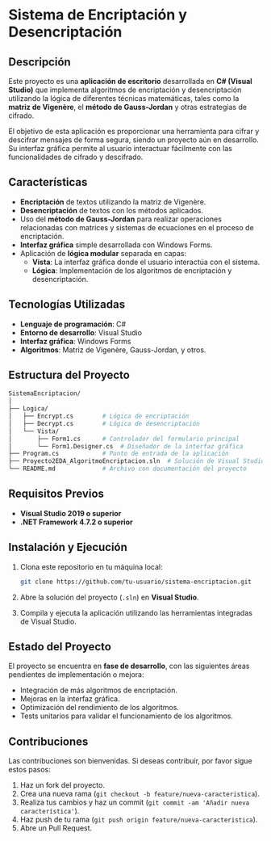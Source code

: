 # Sistema de Encriptación y Desencriptación

## Descripción

Este proyecto es una **aplicación de escritorio** desarrollada en **C# (Visual Studio)** que implementa algoritmos de encriptación y desencriptación utilizando la lógica de diferentes técnicas matemáticas, tales como la **matriz de Vigenère**, el **método de Gauss-Jordan** y otras estrategias de cifrado.

El objetivo de esta aplicación es proporcionar una herramienta para cifrar y descifrar mensajes de forma segura, siendo un proyecto aún en desarrollo. Su interfaz gráfica permite al usuario interactuar fácilmente con las funcionalidades de cifrado y descifrado.

## Características

- **Encriptación** de textos utilizando la matriz de Vigenère.
- **Desencriptación** de textos con los métodos aplicados.
- Uso del **método de Gauss-Jordan** para realizar operaciones relacionadas con matrices y sistemas de ecuaciones en el proceso de encriptación.
- **Interfaz gráfica** simple desarrollada con Windows Forms.
- Aplicación de **lógica modular** separada en capas:
  - **Vista**: La interfaz gráfica donde el usuario interactúa con el sistema.
  - **Lógica**: Implementación de los algoritmos de encriptación y desencriptación.
  
## Tecnologías Utilizadas

- **Lenguaje de programación**: C#
- **Entorno de desarrollo**: Visual Studio
- **Interfaz gráfica**: Windows Forms
- **Algoritmos**: Matriz de Vigenère, Gauss-Jordan, y otros.

## Estructura del Proyecto

```bash
SistemaEncriptacion/
│
├── Logica/
│   ├── Encrypt.cs        # Lógica de encriptación
│   ├── Decrypt.cs        # Lógica de desencriptación
│   └── Vista/
│       ├── Form1.cs      # Controlador del formulario principal
│       └── Form1.Designer.cs  # Diseñador de la interfaz gráfica
├── Program.cs            # Punto de entrada de la aplicación
├── Proyecto2EDA_AlgoritmoEncriptacion.sln  # Solución de Visual Studio
└── README.md             # Archivo con documentación del proyecto
```

## Requisitos Previos

- **Visual Studio 2019 o superior**
- **.NET Framework 4.7.2 o superior**
  
## Instalación y Ejecución

1. Clona este repositorio en tu máquina local:

   ```bash
   git clone https://github.com/tu-usuario/sistema-encriptacion.git
   ```

2. Abre la solución del proyecto (`.sln`) en **Visual Studio**.

3. Compila y ejecuta la aplicación utilizando las herramientas integradas de Visual Studio.

## Estado del Proyecto

El proyecto se encuentra en **fase de desarrollo**, con las siguientes áreas pendientes de implementación o mejora:

- Integración de más algoritmos de encriptación.
- Mejoras en la interfaz gráfica.
- Optimización del rendimiento de los algoritmos.
- Tests unitarios para validar el funcionamiento de los algoritmos.

## Contribuciones

Las contribuciones son bienvenidas. Si deseas contribuir, por favor sigue estos pasos:

1. Haz un fork del proyecto.
2. Crea una nueva rama (`git checkout -b feature/nueva-caracteristica`).
3. Realiza tus cambios y haz un commit (`git commit -am 'Añadir nueva característica'`).
4. Haz push de tu rama (`git push origin feature/nueva-caracteristica`).
5. Abre un Pull Request.
